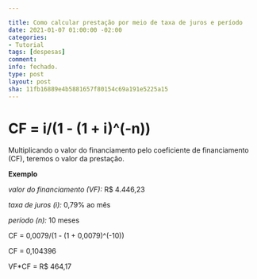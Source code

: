 ```yaml
---

title: Como calcular prestação por meio de taxa de juros e período
date: 2021-01-07 01:00:00 -02:00
categories:
- Tutorial
tags: [despesas]
comment: 
info: fechado.
type: post
layout: post
sha: 11fb16889e4b5881657f80154c69a191e5225a15
---
```


# CF = i/(1 - (1 + i)^(-n))

Multiplicando o valor do financiamento pelo coeficiente de financiamento (CF), teremos o valor da prestação.

**Exemplo**

*valor do financiamento (VF):* R$ 4.446,23

*taxa de juros (i):* 0,79% ao mês

*período (n):* 10 meses

CF = 0,0079/(1 - (1 + 0,0079)^(-10))

CF = 0,104396

VF*CF = R$ 464,17